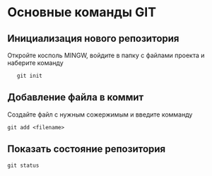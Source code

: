 # Основные команды GIT

## Инициализация нового репозитория

Откройте косполь MINGW, войдите в папку с файлами проекта и наберите команду
```
   git init
```
## Добавление файла в коммит

Создайте файл с нужным сожержимым и введите комманду
```
git add <filename>
```
## Показать состояние репозитория
```
git status
```

